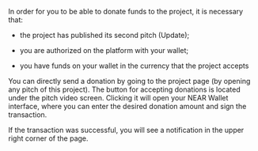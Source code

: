 In order for you to be able to donate funds to the project, it is necessary that:

- the project has published its second pitch (Update);

- you are authorized on the platform with your wallet;

- you have funds on your wallet in the currency that the project accepts

You can directly send a donation by going to the project page (by opening any pitch of this project). The button for accepting donations is located under the pitch video screen. Clicking it will open your NEAR Wallet interface, where you can enter the desired donation amount and sign the transaction.

If the transaction was successful, you will see a notification in the upper right corner of the page.
